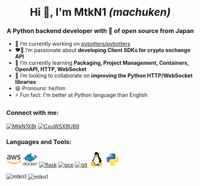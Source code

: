 <h1 align="center">Hi 👋, I'm MtkN1 <i>(machuken)</i></h1>
<h3 align="center">A Python backend developer with 💖 of open source from Japan</h3>

- 🔭 I’m currently working on [pybotters/pybotters](https://github.com/pybotters/pybotters)
- ❤️‍🔥 I’m passionate about **developing Client SDKs for crypto exchange API**
- 🌱 I’m currently learning **Packaging, Project Management, Containers, OpenAPI, HTTP, WebSocket**
- 👯 I’m looking to collaborate on **improving the Python HTTP/WebSocket libraries**
- 😄 Pronouns: he/him
- ⚡ Fun fact: I'm better at Python language than English

<h3 align="left">Connect with me:</h3>
<p align="left">
<a href="https://x.com/MtkN1XBt" target="blank"><img align="center" src="https://about.x.com/content/dam/about-twitter/x/brand-toolkit/logo-black.png.twimg.1920.png" alt="MtkN1XBt" height="30" /></a>
<a href="https://discord.gg/CxuWSX9U69" target="blank"><img align="center" src="https://raw.githubusercontent.com/rahuldkjain/github-profile-readme-generator/master/src/images/icons/Social/discord.svg" alt="CxuWSX9U69" height="30" width="40" /></a>
</p>

<h3 align="left">Languages and Tools:</h3>
<p align="left"> <a href="https://aws.amazon.com" target="_blank" rel="noreferrer"><img src="https://raw.githubusercontent.com/devicons/devicon/master/icons/amazonwebservices/amazonwebservices-original-wordmark.svg" alt="aws" width="40" height="40"/></a> <a href="https://www.docker.com/" target="_blank" rel="noreferrer"><img src="https://raw.githubusercontent.com/devicons/devicon/master/icons/docker/docker-original-wordmark.svg" alt="docker" width="40" height="40"/></a> <a href="https://flask.palletsprojects.com/" target="_blank" rel="noreferrer"><img src="https://www.vectorlogo.zone/logos/pocoo_flask/pocoo_flask-icon.svg" alt="flask" width="40" height="40"/></a> <a href="https://cloud.google.com" target="_blank" rel="noreferrer"><img src="https://www.vectorlogo.zone/logos/google_cloud/google_cloud-icon.svg" alt="gcp" width="40" height="40"/></a> <a href="https://git-scm.com/" target="_blank" rel="noreferrer"><img src="https://www.vectorlogo.zone/logos/git-scm/git-scm-icon.svg" alt="git" width="40" height="40"/></a> <a href="https://www.linux.org/" target="_blank" rel="noreferrer"><img src="https://raw.githubusercontent.com/devicons/devicon/master/icons/linux/linux-original.svg" alt="linux" width="40" height="40"/></a> <a href="https://www.python.org" target="_blank" rel="noreferrer"><img src="https://raw.githubusercontent.com/devicons/devicon/master/icons/python/python-original.svg" alt="python" width="40" height="40"/></a> </p>

<p><img align="left" src="https://github-readme-stats.vercel.app/api/top-langs?username=mtkn1&show_icons=true&locale=en&layout=compact" alt="mtkn1" /></p>

<p>&nbsp;<img align="center" src="https://github-readme-stats.vercel.app/api?username=mtkn1&show_icons=true&locale=en" alt="mtkn1" /></p>
